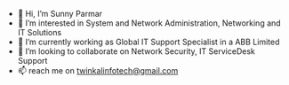 - 👋 Hi, I’m Sunny Parmar
- 👀 I’m interested in System and Network Administration, Networking and IT Solutions 
- 🌱 I’m currently working as Global IT Support Specialist in a ABB Limited
- 💞️ I’m looking to collaborate on Network Security, IT ServiceDesk Support
- 📫 reach me on twinkalinfotech@gmail.com

<!---
sunnyparmar-it/sunnyparmar-it is a ✨ special ✨ repository because its `README.md` (this file) appears on your GitHub profile.
You can click the Preview link to take a look at your changes.
--->

